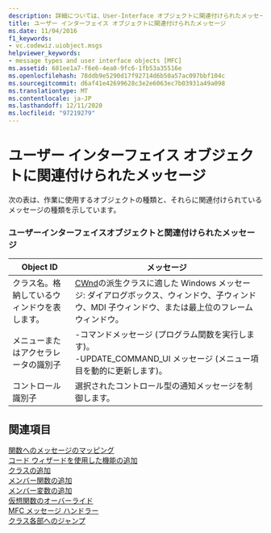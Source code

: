 ```yaml
---
description: 詳細については、User-Interface オブジェクトに関連付けられたメッセージ型」を参照してください。
title: ユーザー インターフェイス オブジェクトに関連付けられたメッセージ
ms.date: 11/04/2016
f1_keywords:
- vc.codewiz.uiobject.msgs
helpviewer_keywords:
- message types and user interface objects [MFC]
ms.assetid: 681ee1a7-f6e6-4ea0-9fc6-1fb53a35516e
ms.openlocfilehash: 78ddb9e5290d17f92714d6b50a57ac097bbf104c
ms.sourcegitcommit: d6af41e42699628c3e2e6063ec7b03931a49a098
ms.translationtype: MT
ms.contentlocale: ja-JP
ms.lasthandoff: 12/11/2020
ms.locfileid: "97219279"
---
```

# <a name="message-types-associated-with-user-interface-objects"></a>ユーザー インターフェイス オブジェクトに関連付けられたメッセージ

次の表は、作業に使用するオブジェクトの種類と、それらに関連付けられているメッセージの種類を示しています。

### <a name="user-interface-objects-and-associated-messages"></a>ユーザーインターフェイスオブジェクトと関連付けられたメッセージ

|Object ID|メッセージ|
|---------------|--------------|
|クラス名。格納しているウィンドウを表します。|[CWnd](../../mfc/reference/cwnd-class.md)の派生クラスに適した Windows メッセージ: ダイアログボックス、ウィンドウ、子ウィンドウ、MDI 子ウィンドウ、または最上位のフレームウィンドウ。|
|メニューまたはアクセラレータの識別子|-コマンドメッセージ (プログラム関数を実行します)。<br />-UPDATE_COMMAND_UI メッセージ (メニュー項目を動的に更新します)。|
|コントロール識別子|選択されたコントロール型の通知メッセージを制御します。|

## <a name="see-also"></a>関連項目

[関数へのメッセージのマッピング](../../mfc/reference/mapping-messages-to-functions.md)<br/>
[コード ウィザードを使用した機能の追加](../../ide/adding-functionality-with-code-wizards-cpp.md)<br/>
[クラスの追加](../../ide/adding-a-class-visual-cpp.md)<br/>
[メンバー関数の追加](../../ide/adding-a-member-function-visual-cpp.md)<br/>
[メンバー変数の追加](../../ide/adding-a-member-variable-visual-cpp.md)<br/>
[仮想関数のオーバーライド](../../ide/overriding-a-virtual-function-visual-cpp.md)<br/>
[MFC メッセージ ハンドラー](../../mfc/reference/adding-an-mfc-message-handler.md)<br/>
[クラス各部へのジャンプ](../../ide/navigate-code-cpp.md)
